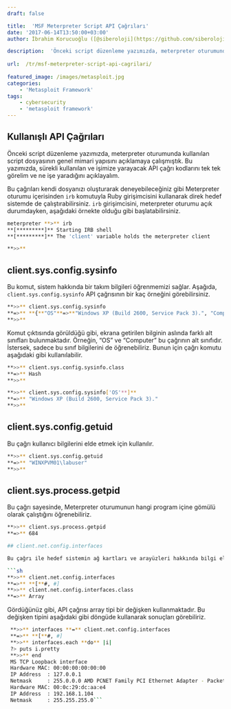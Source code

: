 ```yaml
---
draft: false

title:  'MSF Meterpreter Script API Çağrıları'
date: '2017-06-14T13:50:00+03:00'
author: İbrahim Korucuoğlu ([@siberoloji](https://github.com/siberoloji))

description:  'Önceki script düzenleme yazımızda, meterpreter oturumunda kullanılan script dosyasının genel mimari yapısını açıklamaya çalışmıştık. Bu yazımızda, sürekli kullanılan ve işimize yarayacak API çağrı kodlarını tek tek görelim ve ne işe yaradığını açıklayalım.' 
 
url:  /tr/msf-meterpreter-script-api-cagrilari/
 
featured_image: /images/metasploit.jpg
categories:
    - 'Metasploit Framework'
tags:
    - cybersecurity
    - 'metasploit framework'
---
```



## Kullanışlı API Çağrıları



Önceki script düzenleme yazımızda, meterpreter oturumunda kullanılan script dosyasının genel mimari yapısını açıklamaya çalışmıştık. Bu yazımızda, sürekli kullanılan ve işimize yarayacak API çağrı kodlarını tek tek görelim ve ne işe yaradığını açıklayalım.



Bu çağrıları kendi dosyanızı oluşturarak deneyebileceğiniz gibi Meterpreter oturumu içerisinden `irb` komutuyla Ruby girişimcisini kullanarak direk hedef sistemde de çalıştırabilirsiniz. `irb` girişimcisini, meterpreter oturumu açık durumdayken, aşağıdaki örnekte olduğu gibi başlatabilirsiniz.


```bash
meterpreter **>** irb
**[*********]** Starting IRB shell
**[*********]** The 'client' variable holds the meterpreter client

**>>**
```



## client.sys.config.sysinfo



Bu komut, sistem hakkında bir takım bilgileri öğrenmemizi sağlar. Aşağıda, `client.sys.config.sysinfo` API çağrısının bir kaç örneğini görebilirsiniz.


```bash
**>>** client.sys.config.sysinfo
**=>** **{**"OS"**=>**"Windows XP (Build 2600, Service Pack 3).", "Computer"**=>**"WINXPVM01"**}**
**>>**
```



Komut çıktısında görüldüğü gibi, ekrana getirilen bilginin aslında farklı alt sınıfları bulunmaktadır. Örneğin, “OS” ve “Computer” bu çağrının alt sınıfıdır. İstersek, sadece bu sınıf bilgilerini de öğrenebiliriz. Bunun için çağrı komutu aşağıdaki gibi kullanılabilir.


```bash
**>>** client.sys.config.sysinfo.class
**=>** Hash
**>>**
```


```bash
**>>** client.sys.config.sysinfo['OS'**]**
**=>** "Windows XP (Build 2600, Service Pack 3)."
**>>**
```



## client.sys.config.getuid



Bu çağrı kullanıcı bilgilerini elde etmek için kullanılır.


```bash
**>>** client.sys.config.getuid
**=>** "WINXPVM01\labuser"
**>>**
```



## client.sys.process.getpid



Bu çağrı sayesinde, Meterpreter oturumunun hangi program içine gömülü olarak çalıştığını öğrenebiliriz.


```bash
**>>** client.sys.process.getpid
**=>** 684

## client.net.config.interfaces

Bu çağrı ile hedef sistemin ağ kartları ve arayüzleri hakkında bilgi elde edebilirsiniz.

```sh
**>>** client.net.config.interfaces
**=>** **[**#, #]
**>>** client.net.config.interfaces.class
**=>** Array
```



Gördüğünüz gibi, API çağrısı array tipi bir değişken kullanmaktadır. Bu değişken tipini aşağıdaki gibi döngüde kullanarak sonuçları görebiliriz.


```bash
 **>>** interfaces **=** client.net.config.interfaces
 **=>** **[**#, #]
 **>>** interfaces.each **do** |i|
 ?> puts i.pretty
 **>>** end
 MS TCP Loopback interface
 Hardware MAC: 00:00:00:00:00:00
 IP Address  : 127.0.0.1
 Netmask     : 255.0.0.0 AMD PCNET Family PCI Ethernet Adapter - Packet Scheduler Miniport
 Hardware MAC: 00:0c:29:dc:aa:e4
 IP Address  : 192.168.1.104
 Netmask     : 255.255.255.0```

